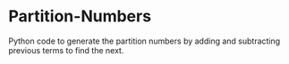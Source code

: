 # Partition-Numbers
Python code to generate the partition numbers by adding and subtracting previous terms to find the next.
